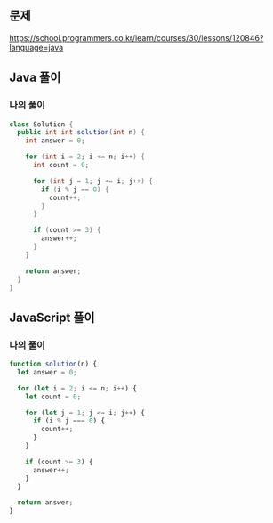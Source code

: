 ## 문제
https://school.programmers.co.kr/learn/courses/30/lessons/120846?language=java

## Java 풀이
### 나의 풀이
```java
class Solution {
  public int int solution(int n) {
    int answer = 0;

    for (int i = 2; i <= n; i++) {
      int count = 0;

      for (int j = 1; j <= i; j++) {
        if (i % j == 0) {
          count++;
        }
      }

      if (count >= 3) {
        answer++;
      }
    }

    return answer;
  }
}
```

## JavaScript 풀이
### 나의 풀이
```javascript
function solution(n) {
  let answer = 0;

  for (let i = 2; i <= n; i++) {
    let count = 0;

    for (let j = 1; j <= i; j++) {
      if (i % j === 0) {
        count++;
      }
    }

    if (count >= 3) {
      answer++;
    }
  }

  return answer;
}
```
